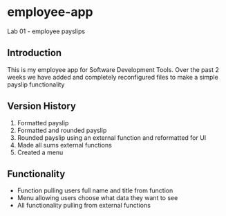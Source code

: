 # employee-app
Lab 01 - employee payslips

## Introduction
This is my employee app for Software Development Tools. Over the past 2 weeks we have added and completely reconfigured files to make a simple payslip functionality

## Version History
1. Formatted payslip 
2. Formatted and rounded payslip
3. Rounded payslip using an external function and reformatted for UI
4. Made all sums external functions 
5. Created a menu

## Functionality
- Function pulling users full name and title from function
- Menu allowing users choose what data they want to see
- All functionality pulling from external functions
